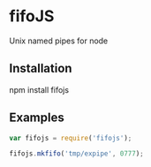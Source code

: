 fifoJS
======

Unix named pipes for node

## Installation

npm install fifojs
        
## Examples

```javascript
var fifojs = require('fifojs');

fifojs.mkfifo('tmp/expipe', 0777); 
```
